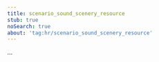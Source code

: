 ```yaml
---
title: scenario_sound_scenery_resource
stub: true
noSearch: true
about: 'tag:hr/scenario_sound_scenery_resource'
---
```

  ...
